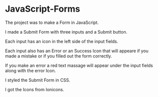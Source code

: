 # JavaScript-Forms

The project was to make a Form in JavaScript.

I made a Submit Form with three inputs and a Submit button.

Each input has an icon in the left side of the input fields.

Each input also has an Error or an Success Icon that will appeare if you made a mistake or if you filled out the form correctly.

If you make an error a red text massage will appear under the input fields along with the error Icon. 

I styled the Submit Form in CSS.

I got the Icons from Ionicons.
